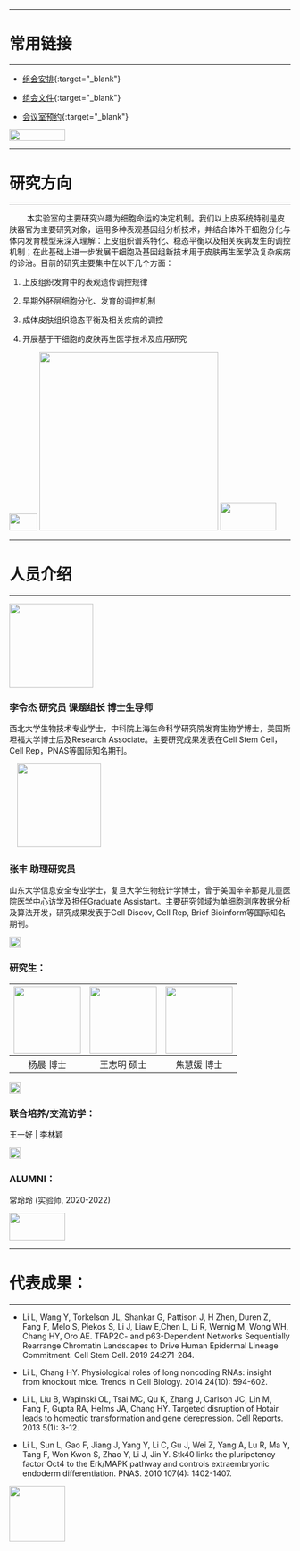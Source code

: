 <img src="https://fzhang.bioinfo-lab.com/img/white.png" height="10" width='10'>

-------------------------------
# 常用链接
-------------------------------

* [组会安排](https://www.jianguoyun.com/p/Ddt6xEMQzt7hCBjPuu8D){:target="_blank"}

* [组会文件](https://www.jianguoyun.com/p/DeNQWocQzt7hCBi34dQD){:target="_blank"}

* [会议室预约](https://www.jianguoyun.com/p/DatKuGMQzt7hCBix3OsD%20){:target="_blank"}

<img src="https://fzhang.bioinfo-lab.com/img/white.png" height="20" width='100'>

-------------------------------
# 研究方向
-------------------------------

&nbsp;&nbsp;&nbsp;&nbsp;&nbsp;&nbsp;&nbsp;&nbsp;本实验室的主要研究兴趣为细胞命运的决定机制。我们以上皮系统特别是皮肤器官为主要研究对象，运用多种表观基因组分析技术，并结合体外干细胞分化与体内发育模型来深入理解：上皮组织谱系特化、稳态平衡以及相关疾病发生的调控机制；在此基础上进一步发展干细胞及基因组新技术用于皮肤再生医学及复杂疾病的诊治。目前的研究主要集中在以下几个方面：

1. 上皮组织发育中的表观遗传调控规律

2. 早期外胚层细胞分化、发育的调控机制
 
3. 成体皮肤组织稳态平衡及相关疾病的调控

4. 开展基于干细胞的皮肤再生医学技术及应用研究

<img src="https://fzhang.bioinfo-lab.com/img/white.png" height="30" width='50'>

<img src="https://lilab-sjtu.github.io/source/epi.jpg" width='320'/>

<img src="https://fzhang.bioinfo-lab.com/img/white.png" height="50" width='100'>


-------------------------------
# 人员介绍
-------------------------------

<img src="https://www.li-lab.cn/source/image/%E6%9D%8E%E4%BB%A4%E6%9D%B0.jpg" height='150'/>

### 李令杰 研究员 课题组长 博士生导师

西北大学生物技术专业学士，中科院上海生命科学研究院发育生物学博士，美国斯坦福大学博士后及Research Associate。主要研究成果发表在Cell Stem Cell，Cell Rep，PNAS等国际知名期刊。

<img src="https://fzhang.bioinfo-lab.com/img/white.png" height="10" width='10'>

<img src="https://www.li-lab.cn/source/image/%E5%BC%A0%E4%B8%B0.jpg" height='150'/>

### 张丰 助理研究员

山东大学信息安全专业学士，复旦大学生物统计学博士，曾于美国辛辛那提儿童医院医学中心访学及担任Graduate Assistant。主要研究领域为单细胞测序数据分析及算法开发，研究成果发表于Cell Discov, Cell Rep, Brief Bioinform等国际知名期刊。

<img src="https://fzhang.bioinfo-lab.com/img/white.png" height="20" width='20'>


### 研究生：

<img src="https://www.li-lab.cn/source/image/%E6%9D%A8%E6%99%A8.jpg" height='120'/> | <img src="https://www.li-lab.cn/source/image/%E7%8E%8B%E5%BF%97%E6%98%8E.jpg" height='120'/> | <img src="https://www.li-lab.cn/source/image/%E7%84%A6%E6%85%A7%E5%AA%9B.jpg" height='120'/>
:-------------------------:|:-------------------------:|:-------------------------:
杨晨 博士 | 王志明 硕士 | 焦慧媛 博士


<img src="https://fzhang.bioinfo-lab.com/img/white.png" height="20" width='20'>



### 联合培养/交流访学：

王一好 | 李林颖



<img src="https://fzhang.bioinfo-lab.com/img/white.png" height="20" width='20'>


### ALUMNI：

常玲玲 (实验师, 2020-2022)

<img src="https://fzhang.bioinfo-lab.com/img/white.png" height="50" width='100'>



-------------------------------
# 代表成果：
-------------------------------

   * Li L, Wang Y, Torkelson JL, Shankar G, Pattison J, H Zhen, Duren Z, Fang F, Melo S, Piekos S, Li J, Liaw E,Chen L, Li R, Wernig M, Wong WH, Chang HY, Oro AE. TFAP2C- and p63-Dependent Networks Sequentially Rearrange Chromatin Landscapes to Drive Human Epidermal Lineage Commitment. Cell Stem Cell. 2019 24:271-284.

   * Li L, Chang HY. Physiological roles of long noncoding RNAs: insight from knockout mice. Trends in Cell Biology. 2014 24(10): 594-602.

   * Li L, Liu B, Wapinski OL, Tsai MC, Qu K, Zhang J, Carlson JC, Lin M, Fang F, Gupta RA, Helms JA, Chang HY. Targeted disruption of Hotair leads to homeotic transformation and gene derepression. Cell Reports. 2013 5(1): 3-12.

   * Li L, Sun L, Gao F, Jiang J, Yang Y, Li C, Gu J, Wei Z, Yang A, Lu R, Ma Y, Tang F, Won Kwon S, Zhao Y, Li J, Jin Y. Stk40 links the pluripotency factor Oct4 to the Erk/MAPK pathway and controls extraembryonic endoderm differentiation. PNAS. 2010 107(4): 1402-1407.



<img src="https://fzhang.bioinfo-lab.com/img/white.png" height="100">



